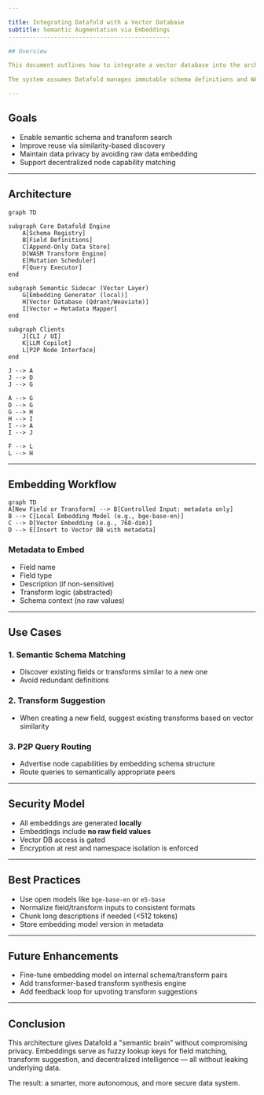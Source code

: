 ```yaml
---

title: Integrating Datafold with a Vector Database
subtitle: Semantic Augmentation via Embeddings
----------------------------------------------

## Overview

This document outlines how to integrate a vector database into the architecture of **Datafold**, a schema-based, append-only, transform-driven data system. The integration enhances semantic intelligence for schema discovery, transform inference, and peer routing.

The system assumes Datafold manages immutable schema definitions and WASM-based transforms, and a sidecar vector DB handles semantic search.

---
```


## Goals

* Enable semantic schema and transform search
* Improve reuse via similarity-based discovery
* Maintain data privacy by avoiding raw data embedding
* Support decentralized node capability matching

---

## Architecture

```mermaid
graph TD

subgraph Core Datafold Engine
    A[Schema Registry]
    B[Field Definitions]
    C[Append-Only Data Store]
    D[WASM Transform Engine]
    E[Mutation Scheduler]
    F[Query Executor]
end

subgraph Semantic Sidecar (Vector Layer)
    G[Embedding Generator (local)]
    H[Vector Database (Qdrant/Weaviate)]
    I[Vector ↔ Metadata Mapper]
end

subgraph Clients
    J[CLI / UI]
    K[LLM Copilot]
    L[P2P Node Interface]
end

J --> A
J --> D
J --> G

A --> G
D --> G
G --> H
H --> I
I --> A
I --> J

F --> L
L --> H
```

---

## Embedding Workflow

```mermaid
graph TD
A[New Field or Transform] --> B[Controlled Input: metadata only]
B --> C[Local Embedding Model (e.g., bge-base-en)]
C --> D[Vector Embedding (e.g., 768-dim)]
D --> E[Insert to Vector DB with metadata]
```

### Metadata to Embed

* Field name
* Field type
* Description (if non-sensitive)
* Transform logic (abstracted)
* Schema context (no raw values)

---

## Use Cases

### 1. Semantic Schema Matching

* Discover existing fields or transforms similar to a new one
* Avoid redundant definitions

### 2. Transform Suggestion

* When creating a new field, suggest existing transforms based on vector similarity

### 3. P2P Query Routing

* Advertise node capabilities by embedding schema structure
* Route queries to semantically appropriate peers

---

## Security Model

* All embeddings are generated **locally**
* Embeddings include **no raw field values**
* Vector DB access is gated
* Encryption at rest and namespace isolation is enforced

---

## Best Practices

* Use open models like `bge-base-en` or `e5-base`
* Normalize field/transform inputs to consistent formats
* Chunk long descriptions if needed (<512 tokens)
* Store embedding model version in metadata

---

## Future Enhancements

* Fine-tune embedding model on internal schema/transform pairs
* Add transformer-based transform synthesis engine
* Add feedback loop for upvoting transform suggestions

---

## Conclusion

This architecture gives Datafold a "semantic brain" without compromising privacy. Embeddings serve as fuzzy lookup keys for field matching, transform suggestion, and decentralized intelligence — all without leaking underlying data.

The result: a smarter, more autonomous, and more secure data system.
